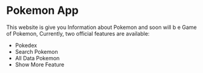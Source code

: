 # Pokemon App

This website is give you Information about Pokemon and soon will b e Game of Pokemon,
Currently, two official features are available:

- Pokedex
- Search Pokemon
- All Data Pokemon
- Show More Feature
